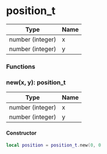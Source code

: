 # position\_t

| Type             | Name |
| ---------------- | ---- |
| number (integer) | x    |
| number (integer) | y    |

### Functions

### new(x, y): position\_t

| Type             | Name |
| ---------------- | ---- |
| number (integer) | x    |
| number (integer) | y    |

#### Constructor

```lua
local position = position_t.new(0, 0
```

###
